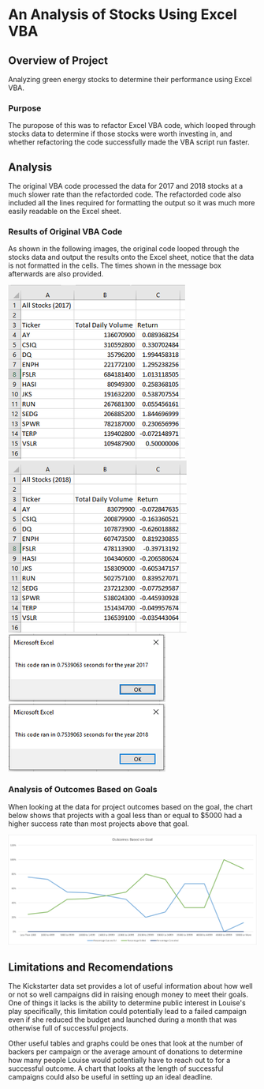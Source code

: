 # An Analysis of Stocks Using Excel VBA

## Overview of Project

Analyzing green energy stocks to determine their performance using Excel VBA.

### Purpose

The puropose of this was to refactor Excel VBA code, which looped through stocks data to determine if those stocks were worth investing in, and whether refactoring the code successfully made the VBA script run faster.

## Analysis

The original VBA code processed the data for 2017 and 2018 stocks at a much slower rate than the refactorded code. The refactorded code also included all the lines required for formatting the output so it was much more easily readable on the Excel sheet.

### Results of Original VBA Code

As shown in the following images, the original code looped through the stocks data and output the results onto the Excel sheet, notice that the data is not formatted in the cells. The times shown in the message box afterwards are also provided.

![2017 Results Original Code](https://github.com/psidhu42/stock-analysis/blob/main/resources/module_2017.PNG) ![2018 Results Original Code](https://github.com/psidhu42/stock-analysis/blob/main/resources/module_2018.PNG)
![2017 Runtime Original Code](https://github.com/psidhu42/stock-analysis/blob/main/resources/runtime_2017.PNG)      ![2018 Runtime Original Code](https://github.com/psidhu42/stock-analysis/blob/main/resources/runtime_2018.PNG)

### Analysis of Outcomes Based on Goals

When looking at the data for project outcomes based on the goal, the chart below shows that projects with a goal less than or equal to $5000 had a higher success rate than most projects above that goal.

![Outcomes vs Goals](https://github.com/psidhu42/kickstarter-analysis/blob/main/resources/Outcomes_vs_Goals.png)

## Limitations and Recomendations

The Kickstarter data set provides a lot of useful information about how well or not so well campaigns did in raising enough money to meet their goals. One of things it lacks is the ability to determine public interest in Louise's play specifically, this limitation could potentially lead to a failed campaign even if she reduced the budget and launched during a month that was otherwise full of successful projects.

Other useful tables and graphs could be ones that look at the number of backers per campaign or the average amount of donations to determine how many people Louise would potentially have to reach out to for a successful outcome. A chart that looks at the length of successful campaigns could also be useful in setting up an ideal deadline.